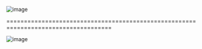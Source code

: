 ![image](https://github.com/JMBoulos12/CSS/assets/65892342/068ce4f9-32bd-41a7-a253-e6c0be91b672)

====================================================================================

![image](https://github.com/JMBoulos12/CSS/assets/65892342/a27654e4-115d-43fd-9519-d4a005469928)
